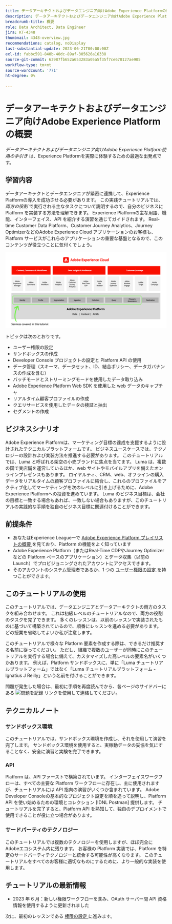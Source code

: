 ```yaml
---
title: データアーキテクトおよびデータエンジニア向けAdobe Experience Platformの概要
description: データアーキテクトおよびデータエンジニア向けAdobe Experience Platformの概要。
breadcrumb-title: 概要
role: Data Architect, Data Engineer
jira: KT-4348
thumbnail: 4348-overview.jpg
recommendations: catalog, noDisplay
last-substantial-update: 2023-06-21T00:00:00Z
exl-id: fabbc591-840b-40dc-89af-305626a16338
source-git-commit: 63987fb652a653283a05a5f35f7ce670127ae905
workflow-type: tm+mt
source-wordcount: '771'
ht-degree: 0%

---
```


# データアーキテクトおよびデータエンジニア向けAdobe Experience Platformの概要

<!--5min-->

_データアーキテクトおよびデータエンジニア向けAdobe Experience Platform使用の手引き_ は、Experience Platformを実際に体験するための最適な出発点です。


<!--How do we address ETL-->

## 学習内容

データアーキテクトとデータエンジニアが緊密に連携して、Experience Platformの導入を成功させる必要があります。 この実践チュートリアルでは、_両方の役割_ で実行される主なタスクについて説明するので、自分のビジネスに Platform を実装する方法を理解できます。 Experience Platformの主な用語、機能、インターフェイス、API を紹介する演習を通じてガイドされます。 Real-time Customer Data Platform、Customer Journey Analytics、Journey OptimizerなどのAdobe Experience Cloud アプリケーションのお客様も、Platform サービスがこれらのアプリケーションの重要な基盤となるので、このコンテンツが役立つことに気付くでしょう。

![ このチュートリアルで扱う Platform サービスを重点的に解説したAdobe Experience Cloud マーケテクチャ - ID、プロファイル、セグメント化、取り込み、クエリ、ガバナンス ](assets/marketecture.png)

トピックは次のとおりです。

* ユーザー権限の設定
* サンドボックスの作成
* Developer Console プロジェクトの設定と Platform API の使用
* データ管理（スキーマ、データセット、ID、結合ポリシー、データガバナンスの作成を含む）
* バッチモードとストリーミングモードを使用したデータ取り込み
* Adobe Experience Platform Web SDK を使用した web データのキャプチャ
* リアルタイム顧客プロファイルの作成
* クエリサービスを使用したデータの検証と抽出
* セグメントの作成

## ビジネスシナリオ

Adobe Experience Platformは、マーケティング目標の達成を支援するように設計されたテクニカルプラットフォームです。 ビジネスユースケースでは、テクノロジーの設計および実装方法を推進する必要があります。 このチュートリアルでは、Luma と呼ばれる架空の小売ブランドに焦点を当てます。 Luma は、複数の国で実店舗を運営しているほか、web サイトやモバイルアプリを備えたオンラインプレゼンスもあります。 ロイヤルティ、CRM、web、オフラインの購入データをリアルタイムの顧客プロファイルに結合し、これらのプロファイルをアクティブ化してマーケティングを次のレベルに引き上げるために、Adobe Experience Platformへの投資を進めています。 Luma のビジネス目標は、会社の目標と一致する場合もあれば、一致しない場合もありますが、このチュートリアルの実践的な手順を独自のビジネス目標に関連付けることができます。

## 前提条件

* あなたはExperience Leagueーで [Adobe Experience Platform プレイリストの概要 ](https://experienceleague.adobe.com/en/playlists/experience-platform-introduction) を見ており、Platform の機能をよく知っています
* Adobe Experience Platform（またはReal-Time CDPやJourney Optimizerなどの Platform ベースのアプリケーション）とデータ収集（以前の Launch）でプロビジョニングされたアカウントにアクセスできます。
* そのアカウントのシステム管理者であるか、1 つの [ ユーザー権限の設定 ](configure-permissions.md) を持つことができます。

## このチュートリアルの使用

このチュートリアルでは、データエンジニアとデータアーキテクトの両方のタスクを組み合わせます。 これは初級レベルのチュートリアルなので、両方の役割のタスクを完了できます。 多くのレッスンは、以前のレッスンで実装されたものに基づいて構築されているので、順番にレッスンを進める必要があります。 どの授業を省略してよいか私が注意します。

このチュートリアルで様々な Platform 要素を作成する際は、できるだけ推奨する名前に従ってください。 ただし、組織で複数のユーザーが同時にこのチュートリアルを実行する場合に備えて、カスタマイズした高レベルの要素名がいくつかあります。 例えば、Platform サンドボックスに、単に「Luma チュートリアルプラットフォーム」ではなく「Luma チュートリアルプラットフォーム - Ignatius J Reilly」という名前を付けることができます。

問題が発生した場合は、最初に手順を再度読んでから、各ページのサイドバーにある ![ 問題を記録 ](https://experienceleague.adobe.com/assets/img/feedback.svg) リンクを使用して連絡してください。

## テクニカルノート

### サンドボックス環境

このチュートリアルでは、サンドボックス環境を作成し、それを使用して演習を完了します。 サンドボックス環境を使用すると、実稼動データの妥協を気にすることなく、安全に演習と実験を完了できます。

### API

Platform は、API ファーストで構築されています。 インターフェイスワークフローは、すべての主要な Platform ワークフローに存在し、主に使用されますが、チュートリアルには API 指向の演習がいくつか含まれています。 Adobe Developer Consoleの基本的なプロジェクト設定を順を追って説明し、Platform API を使い始めるための環境とコレクション [!DNL Postman] 提供します。 チュートリアルを完了すると、Platform API を熟知して、独自のデプロイメントで使用できることが役に立つ場合があります。

### サードパーティのテクノロジー

このチュートリアルでは複数のテクノロジーを使用しますが、ほぼ完全にAdobeエコシステム内に残ります。 お客様の Platform 実装では、Platform を特定のサードパーティテクノロジーと統合する可能性が高くなります。 このチュートリアルをすべてのお客様に適切なものにするために、より一般的な実装を使用します。

## チュートリアルの最新情報

* 2023 年 6 月：新しい権限ワークフローを含み、OAuth サーバー間 API 資格情報を使用するように更新されました


次に、最初のレッスンである [ 権限の設定 ](configure-permissions.md) に進みます。
